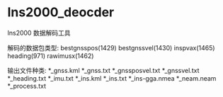 # Ins2000_deocder
Ins2000 数据解码工具 

解码的数据包类型:
bestgnsspos(1429)
bestgnssvel(1430)
inspvax(1465)
heading(971)
rawimusx(1462)

输出文件种类: 
*_gnss.kml
*_gnss.txt
*_gnssposvel.txt
*_gnssvel.txt
*_heading.txt
*_imu.txt
*_ins.kml
*_ins.txt
*_ins-gga.nmea
*_neam.neam
*_process.txt
